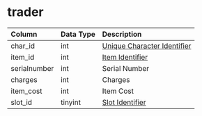 # trader

| Column | Data Type | Description |
| :--- | :--- | :--- |
| char\_id | int | [Unique Character Identifier](https://github.com/EQEmu/docs-db-schema/tree/e0eb157dbf5563b03c0faf391abc87ec69239f4a/docs/schema/categories/trader/character_data.md) |
| item\_id | int | [Item Identifier](https://github.com/EQEmu/docs-db-schema/tree/e0eb157dbf5563b03c0faf391abc87ec69239f4a/docs/schema/categories/trader/items.md) |
| serialnumber | int | Serial Number |
| charges | int | Charges |
| item\_cost | int | Item Cost |
| slot\_id | tinyint | [Slot Identifier](https://eqemu.gitbook.io/server/categories/inventory/inventory-slots) |


